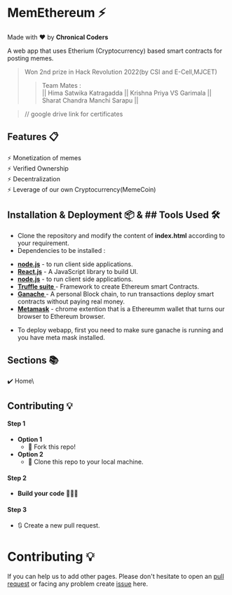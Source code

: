 # MemEthereum ⚡️ 


Made with ❤ by **Chronical Coders**  

A web app that uses Etherium (Cryptocurrency) based smart contracts for posting memes.

> Won 2nd prize in Hack Revolution 2022(by CSI and E-Cell,MJCET)
>> Team Mates :  
>>||  Hima Satwika Katragadda  ||
>>Krishna Priya VS Garimala  ||
>>Sharat Chandra Manchi Sarapu  ||

> // google drive link for certificates


<!-- Website preview code here -->
## Features 📋
⚡️ Monetization of memes\
⚡️ Verified Ownership\
⚡️ Decentralization\
⚡️ Leverage of our own Cryptocurrency(MemeCoin)

## Installation & Deployment 📦    & ## Tools Used 🛠️
- Clone the repository and modify the content of <b>index.html</b> according to your requirement.
- Dependencies to be installed :
* [<b>node.js</b>](https://nodejs.org/en/) - to run client side applications.
* [<b>React.js</b>](https://reactjs.org/) - A JavaScript library to build UI.
* [<b>node.js</b>](https://nodejs.org/en/) - to run client side applications.
* [<b>Truffle suite </b>](https://trufflesuite.com/) - Framework to create Ethereum smart Contracts.
* [<b>Ganache </b>](https://trufflesuite.com/ganache/) - A personal Block chain,  to run transactions deploy smart contracts without paying real money.
* [<b>Metamask</b>](https://chrome.google.com/webstore/detail/metamask/nkbihfbeogaeaoehlefnkodbefgpgknn?hl=en) - chrome extention that is a Ethereumm wallet that turns our browser to Ethereum browser.
- To deploy webapp, first you need to make sure ganache is running and you have meta mask installed.

## Sections 📚
✔️ Home\

## Contributing 💡
#### Step 1
- **Option 1**
    - 🍴 Fork this repo!
- **Option 2**
    - 👯 Clone this repo to your local machine.


#### Step 2
- **Build your code** 🔨🔨🔨

#### Step 3
- 🔃 Create a new pull request.


# Contributing 💡

If you can help us to add other pages. Please don't hesitate to open an [pull request](https://github.com/https://github.com/JustARandomDude4/MemEthereum/pulls) or facing any problem create [issue](https://github.com/JustARandomDude4/issues) here.

